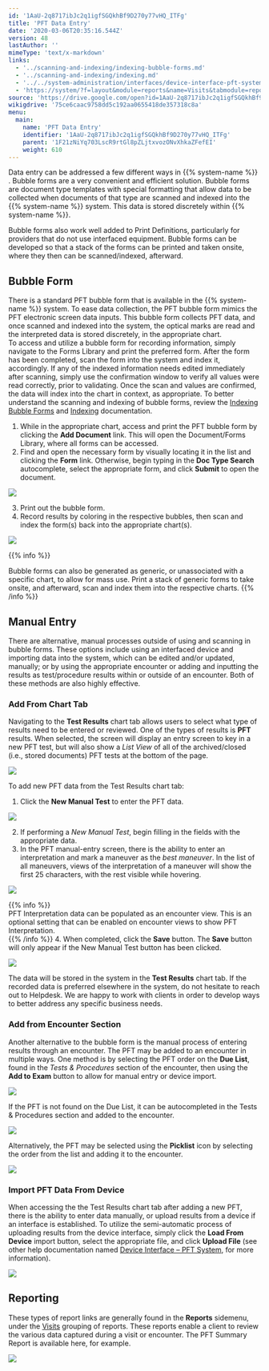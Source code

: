 ```yaml
---
id: '1AaU-2q8717ibJc2q1igfSGQkhBf9D270y77vHQ_ITFg'
title: 'PFT Data Entry'
date: '2020-03-06T20:35:16.544Z'
version: 48
lastAuthor: ''
mimeType: 'text/x-markdown'
links:
  - '../scanning-and-indexing/indexing-bubble-forms.md'
  - '../scanning-and-indexing/indexing.md'
  - '../../system-administration/interfaces/device-interface-pft-system.md'
  - 'https://system/?f=layout&module=reports&name=Visits&tabmodule=reports&t=Visits&tabmodule=reports&tabselect=Visits'
source: 'https://drive.google.com/open?id=1AaU-2q8717ibJc2q1igfSGQkhBf9D270y77vHQ_ITFg'
wikigdrive: '75ce6caac9758dd5c192aa0655418de357318c8a'
menu:
  main:
    name: 'PFT Data Entry'
    identifier: '1AaU-2q8717ibJc2q1igfSGQkhBf9D270y77vHQ_ITFg'
    parent: '1F21zNiYq703LscR9rtGl8pZLjtxvozONvXhkaZFefEI'
    weight: 610
---
```

Data entry can be addressed a few different ways in {{% system-name %}} . Bubble forms are a very convenient and efficient solution. Bubble forms are document type templates with special formatting that allow data to be collected when documents of that type are scanned and indexed into the {{% system-name %}} system. This data is stored discretely within {{% system-name %}}.

Bubble forms also work well added to Print Definitions, particularly for providers that do not use interfaced equipment. Bubble forms can be developed so that a stack of the forms can be printed and taken onsite, where they then can be scanned/indexed, afterward.
  
## Bubble Form  
  
There is a standard PFT bubble form that is available in the {{% system-name %}} system. To ease data collection, the PFT bubble form mimics the PFT electronic screen data inputs. This bubble form collects PFT data, and once scanned and indexed into the system, the optical marks are read and the interpreted data is stored discretely, in the appropriate chart.  
To access and utilize a bubble form for recording information, simply navigate to the Forms Library and print the preferred form. After the form has been completed, scan the form into the system and index it, accordingly. If any of the indexed information needs edited immediately after scanning, simply use the confirmation window to verify all values were read correctly, prior to validating. Once the scan and values are confirmed, the data will index into the chart in context, as appropriate. To better understand the scanning and indexing of bubble forms, review the [Indexing Bubble Forms](../scanning-and-indexing/indexing-bubble-forms.md) and [Indexing](../scanning-and-indexing/indexing.md) documentation.
1. While in the appropriate chart, access and print the PFT bubble form by clicking the <strong>Add Document</strong> link. This will open the Document/Forms Library, where all forms can be accessed.
2. Find and open the necessary form by visually locating it in the list and clicking the <strong>Form</strong> link. Otherwise, begin typing in the <strong>Doc Type Search</strong> autocomplete, select the appropriate form, and click <strong>Submit</strong> to open the document.
  
![](../pft-data-entry.assets/bc0ac72ed5cb5dd1dab69eb7d15cea0f.png)  

3. Print out the bubble form.
4. Record results by coloring in the respective bubbles, then scan and index the form(s) back into the appropriate chart(s).
  
![](../pft-data-entry.assets/fc79d30f14e9152ebc517bff841487d2.png)  

{{% info %}}

Bubble forms can also be generated as generic, or unassociated with a specific chart, to allow for mass use. Print a stack of generic forms to take onsite, and afterward, scan and index them into the respective charts.
{{% /info %}}
  
## Manual Entry  

There are alternative, manual processes outside of using and scanning in bubble forms. These options include using an interfaced device and importing data into the system, which can be edited and/or updated, manually; or by using the appropriate encounter or adding and inputting the results as test/procedure results within or outside of an encounter. Both of these methods are also highly effective.
  
### Add From Chart Tab  

Navigating to the **Test Results** chart tab allows users to select what type of results need to be entered or reviewed. One of the types of results is **PFT** results. When selected, the screen will display an entry screen to key in a new PFT test, but will also show a *List View* of all of the archived/closed (i.e., stored documents) PFT tests at the bottom of the page.
  
![](../pft-data-entry.assets/5b72dd6d4f64cdc48e436c491d2d0d0c.png)  

To add new PFT data from the Test Results chart tab:
1. Click the <strong>New Manual Test</strong> to enter the PFT data.
  
![](../pft-data-entry.assets/8aec71e04fb579a98ebf4fcae91c888f.png)  

2. If performing a <em>New Manual Test</em>, begin filling in the fields with the appropriate data.
3. In the PFT manual-entry screen, there is the ability to enter an interpretation and mark a maneuver as the <em>best maneuver</em>. In the list of all maneuvers, views of the interpretation of a maneuver will show the first 25 characters, with the rest visible while hovering.
  
![](../pft-data-entry.assets/ff720f7461c33c77ac2f5698dd2a425f.png)  

  
{{% info %}}  
PFT Interpretation data can be populated as an encounter view. This is an optional setting that can be enabled on encounter views to show PFT Interpretation.  
{{% /info %}}
4. When completed, click the <strong>Save</strong> button. The <strong>Save</strong> button will only appear if the New Manual Test button has been clicked.

   <img src="../pft-data-entry.assets/b740b08dfdae3b71153ebc4d12a80e72.png" />  

The data will be stored in the system in the **Test Results** chart tab. If the recorded data is preferred elsewhere in the system, do not hesitate to reach out to Helpdesk. We are happy to work with clients in order to develop ways to better address any specific business needs.
  
### Add from Encounter Section  

Another alternative to the bubble form is the manual process of entering results through an encounter.
The PFT may be added to an encounter in multiple ways. One method is by selecting the PFT order on the **Due List**, found in the *Tests & Procedures* section of the encounter, then using the **Add to Exam** button to allow for manual entry or device import.
  
![](../pft-data-entry.assets/6cd223a6fefb19dd81d2e65d06c954f7.png)  

If the PFT is not found on the Due List, it can be autocompleted in the Tests & Procedures section and added to the encounter.
  
![](../pft-data-entry.assets/0a4a7aa1812c4b95706ddcaed7a4669e.png)  

Alternatively, the PFT may be selected using the **Picklist** icon by selecting the order from the list and adding it to the encounter.
  
![](../pft-data-entry.assets/d0397840f58fc906db182299c2006f0a.png)  

  
### Import PFT Data From Device  

When accessing the the Test Results chart tab after adding a new PFT, there is the ability to enter data manually, or upload results from a device if an interface is established. To utilize the semi-automatic process of uploading results from the device interface, simply click the **Load From Device** import button, select the appropriate file, and click **Upload File** (see other help documentation named [Device Interface – PFT System](../../system-administration/interfaces/device-interface-pft-system.md), for more information).
  
![](../pft-data-entry.assets/922ed688e4897d27476053def47f9c86.png)  

  
## Reporting  

These types of report links are generally found in the **Reports** sidemenu, under the [Visits](https://system/?f=layout&module=reports&name=Visits&tabmodule=reports&t=Visits&tabmodule=reports&tabselect=Visits) grouping of reports. These reports enable a client to review the various data captured during a visit or encounter. The PFT Summary Report is available here, for example.
  
![](../pft-data-entry.assets/e9ba582146e4a9234b994517c3a83443.png)  

